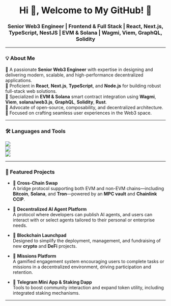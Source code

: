 <h1 align="center">Hi 👋, Welcome to My GitHub! 🚀</h1>
<h3 align="center">Senior Web3 Engineer | Frontend & Full Stack | React, Next.js, TypeScript, NestJS | EVM & Solana | Wagmi, Viem, GraphQL, Solidity</h3>

---

### 💡 About Me

🔹 A passionate **Senior Web3 Engineer** with expertise in designing and delivering modern, scalable, and high-performance decentralized applications.  
🔹 Proficient in **React**, **Next.js**, **TypeScript**, and **Node.js** for building robust full-stack web solutions.  
🔹 Specialized in **EVM & Solana** smart contract integration using **Wagmi**, **Viem**, **solana/web3.js**, **GraphQL**, **Solidity**, **Rust**.  
🔹 Advocate of open-source, composability, and decentralized architecture.  
🔹 Focused on crafting seamless user experiences in the Web3 space.

---

### 🛠️ Languages and Tools

<p align="left">
  <img src="https://skillicons.dev/icons?i=react,nextjs,ts,js,nestjs,nodejs,solidity,graphql,tailwind,html,css" /><br>
  <img src="https://skillicons.dev/icons?i=viem,web3js,ethers,hardhat,foundry,solana,docker,postgresql,mongodb,aws" /><br>
  <img src="https://skillicons.dev/icons?i=git,github,vscode,linux,bash,vercel,netlify,figma" />
</p>

---

### 🚀 Featured Projects

- 🔄 **Cross-Chain Swap**  
  A bridge protocol supporting both EVM and non-EVM chains—including **Bitcoin**, **Solana**, and **Tron**—powered by an **MPC vault** and **Chainlink CCIP**.

- 🧠 **Decentralized AI Agent Platform**  
  A protocol where developers can publish AI agents, and users can interact with or select agents tailored to their personal or enterprise needs.

- 🚀 **Blockchain Launchpad**  
  Designed to simplify the deployment, management, and fundraising of new **crypto** and **DeFi** projects.

- 🎯 **Missions Platform**  
  A gamified engagement system encouraging users to complete tasks or missions in a decentralized environment, driving participation and retention.

- 💬 **Telegram Mini App & Staking Dapp**  
  Tools to boost community interaction and expand token utility, including integrated staking mechanisms.

---
